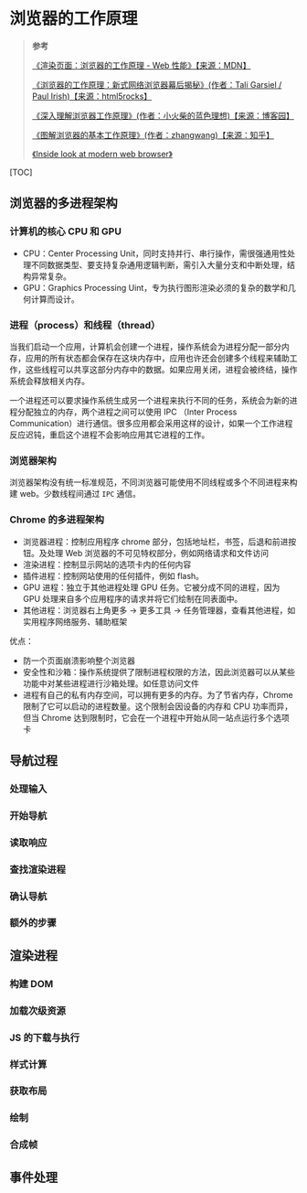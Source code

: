 # 浏览器的工作原理

> **参考**
>
> [《渲染页面：浏览器的工作原理 - Web 性能》【来源：MDN】](https://developer.mozilla.org/zh-CN/docs/Web/Performance/How_browsers_work)
>
> [《浏览器的工作原理：新式网络浏览器幕后揭秘》(作者：Tali Garsiel / Paul Irish)【来源：html5rocks】](https://www.html5rocks.com/zh/tutorials/internals/howbrowserswork/)
>
> [《深入理解浏览器工作原理》(作者：小火柴的蓝色理想)【来源：博客园】](https://www.cnblogs.com/xiaohuochai/p/9174471.html)
>
> [《图解浏览器的基本工作原理》(作者：zhangwang)【来源：知乎】](https://zhuanlan.zhihu.com/p/47407398)
>
> [《Inside look at modern web browser》](https://developers.google.com/web/updates/2018/09/inside-browser-part1)

[TOC]

## 浏览器的多进程架构

### 计算机的核心 CPU 和 GPU

- CPU：Center Processing Unit，同时支持并行、串行操作，需很强通用性处理不同数据类型、要支持复杂通用逻辑判断，需引入大量分支和中断处理，结构异常复杂。
- GPU：Graphics Processing Uint，专为执行图形渲染必须的复杂的数学和几何计算而设计。

### 进程（process）和线程（thread）

当我们启动一个应用，计算机会创建一个进程，操作系统会为进程分配一部分内存，应用的所有状态都会保存在这块内存中，应用也许还会创建多个线程来辅助工作，这些线程可以共享这部分内存中的数据。如果应用关闭，进程会被终结，操作系统会释放相关内存。

一个进程还可以要求操作系统生成另一个进程来执行不同的任务，系统会为新的进程分配独立的内存，两个进程之间可以使用 IPC （Inter Process Communication）进行通信。很多应用都会采用这样的设计，如果一个工作进程反应迟钝，重启这个进程不会影响应用其它进程的工作。

### 浏览器架构

浏览器架构没有统一标准规范，不同浏览器可能使用不同线程或多个不同进程来构建 web。少数线程间通过 `IPC` 通信。

### Chrome 的多进程架构

- 浏览器进程：控制应用程序 chrome 部分，包括地址栏，书签，后退和前进按钮。及处理 Web 浏览器的不可见特权部分，例如网络请求和文件访问
- 渲染进程：控制显示网站的选项卡内的任何内容
- 插件进程：控制网站使用的任何插件，例如 flash。
- GPU 进程：独立于其他进程处理 GPU 任务。它被分成不同的进程，因为 GPU 处理来自多个应用程序的请求并将它们绘制在同表面中。
- 其他进程：浏览器右上角更多 -> 更多工具 -> 任务管理器，查看其他进程，如实用程序网络服务、辅助框架

优点：

- 防一个页面崩溃影响整个浏览器
- 安全性和沙箱：操作系统提供了限制进程权限的方法，因此浏览器可以从某些功能中对某些进程进行沙箱处理。如任意访问文件
- 进程有自己的私有内存空间，可以拥有更多的内存。为了节省内存，Chrome 限制了它可以启动的进程数量。这个限制会因设备的内存和 CPU 功率而异，但当 Chrome 达到限制时，它会在一个进程中开始从同一站点运行多个选项卡

## 导航过程

### 处理输入

### 开始导航

### 读取响应

### 查找渲染进程

### 确认导航

### 额外的步骤

## 渲染进程

### 构建 DOM

### 加载次级资源

### JS 的下载与执行

### 样式计算

### 获取布局

### 绘制

### 合成帧

## 事件处理
